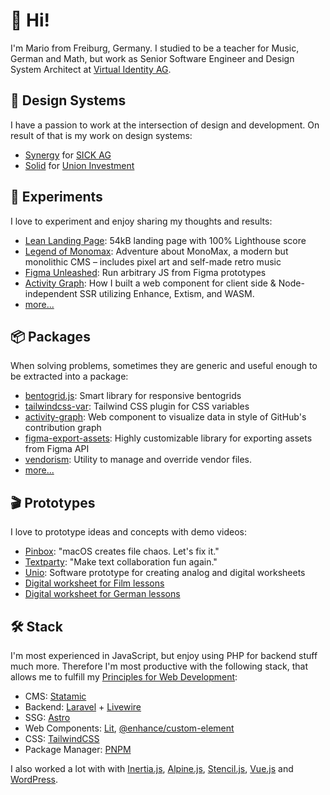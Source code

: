 # 👋 Hi!

I'm Mario from Freiburg, Germany. I studied to be a teacher for Music, German and Math, but work as Senior Software Engineer and Design System Architect at [Virtual Identity AG](https://www.virtual-identity.com/).

## 🎨 Design Systems

I have a passion to work at the intersection of design and development. On result of that is my work on design systems:

-   [Synergy](https://github.com/synergy-design-system/synergy-design-system) for [SICK AG](https://www.sick.com)
-   [Solid](https://github.com/solid-design-system/solid) for [Union Investment](https://www.union-investment.de)

## 🧪 Experiments

I love to experiment and enjoy sharing my thoughts and results:

-   [Lean Landing Page](https://leanlandingpage.mariohamann.com): 54kB landing page with 100% Lighthouse score
-   [Legend of Monomax](https://legend-of-monomax.mariohamann.com): Adventure about MonoMax, a modern but monolithic CMS – includes pixel art and self-made retro music
-   [Figma Unleashed](https://indieweb.social/@mariohamann/112416525138793601): Run arbitrary JS from Figma prototypes
-   [Activity Graph](https://mariohamann.com/activity-graph-component): How I built a web component for client side & Node-independent SSR utilizing Enhance, Extism, and WASM.
-   [more...](https://mariohamann.com)

## 📦 Packages

When solving problems, sometimes they are generic and useful enough to be extracted into a package:

-   [bentogrid.js](https://bentogrid.mariohamann.com/): Smart library for responsive bentogrids
-   [tailwindcss-var](https://tailwindcss-var.mariohamann.com): Tailwind CSS plugin for CSS variables
-   [activity-graph](https://mariohamann.github.io/activity-graph/): Web component to visualize data in style of GitHub's contribution graph
-   [figma-export-assets](https://github.com/mariohamann/figma-export-assets): Highly customizable library for exporting assets from Figma API
-   [vendorism](https://www.npmjs.com/package/vendorism): Utility to manage and override vendor files.
-   [more...](https://www.npmjs.com/~mariohamann)

## 🎬 Prototypes

I love to prototype ideas and concepts with demo videos:

-   [Pinbox](https://youtu.be/_EvJXlsVlek): "macOS creates file chaos. Let's fix it."
-   [Textparty](https://youtu.be/6-oYVz9a5RI): "Make text collaboration fun again."
-   [Unio](https://youtu.be/HgpBjrpMKlE): Software prototype for creating analog and digital worksheets
-   [Digital worksheet for Film lessons](https://youtu.be/RfrDXQSJkhE)
-   [Digital worksheet for German lessons](https://youtu.be/AgdPB_vOJdo)

## 🛠️ Stack

I'm most experienced in JavaScript, but enjoy using PHP for backend stuff much more. Therefore I'm most productive with the following stack, that allows me to fulfill my [Principles for Web Development](https://mariohamann.com/principles-for-web-development):

-   CMS: [Statamic](https://statamic.com)
-   Backend: [Laravel](https://laravel.com) + [Livewire](https://livewire.laravel.com/)
-   SSG: [Astro](https://astro.build)
-   Web Components: [Lit](https://lit.dev), [@enhance/custom-element](https://www.npmjs.com/package/@enhance/custom-element)
-   CSS: [TailwindCSS](https://tailwindcss.com)
-   Package Manager: [PNPM](https://pnpm.io)

I also worked a lot with with [Inertia.js](https://inertiajs.com), [Alpine.js](https://alpinejs.dev), [Stencil.js](https://stenciljs.com), [Vue.js](https://vuejs.org) and [WordPress](https://wordpress.org).
